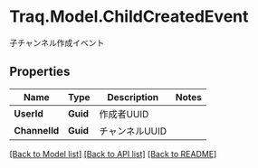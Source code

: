 # Traq.Model.ChildCreatedEvent
子チャンネル作成イベント

## Properties

Name | Type | Description | Notes
------------ | ------------- | ------------- | -------------
**UserId** | **Guid** | 作成者UUID | 
**ChannelId** | **Guid** | チャンネルUUID | 

[[Back to Model list]](../README.md#documentation-for-models) [[Back to API list]](../README.md#documentation-for-api-endpoints) [[Back to README]](../README.md)

